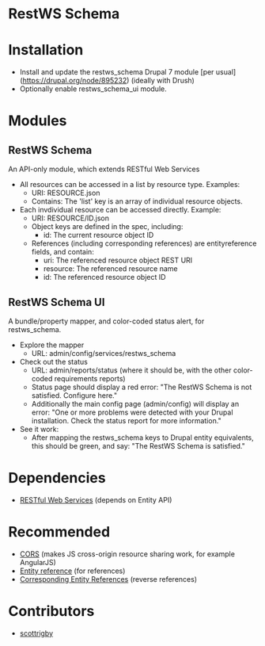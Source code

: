 RestWS Schema
=============

Installation
============

- Install and update the restws_schema Drupal 7 module [per usual]
  (https://drupal.org/node/895232) (ideally with Drush)
- Optionally enable restws_schema_ui module.

Modules
=======

RestWS Schema
-------------

An API-only module, which extends RESTful Web Services

- All resources can be accessed in a list by resource type. Examples:
    - URI: RESOURCE.json
    - Contains: The 'list' key is an array of individual resource objects.
- Each invdividual resource can be accessed directly. Example:
  - URI: RESOURCE/ID.json
  - Object keys are defined in the spec, including:
    - id: The current resource object ID
  - References (including corresponding references) are entityreference fields,
    and contain:
    - uri: The referenced resource object REST URI
    - resource: The referenced resource name
    - id: The referenced resource object ID

RestWS Schema UI
----------------

A bundle/property mapper, and color-coded status alert, for restws_schema.

- Explore the mapper
    - URL: admin/config/services/restws_schema
- Check out the status
    - URL: admin/reports/status (where it should be, with the other color-coded
      requirements reports)
    - Status page should display a red error: "The RestWS Schema is not
      satisfied. Configure here."
    - Additionally the main config page (admin/config) will display an error:
      "One or more problems were detected with your Drupal installation. Check
      the status report for more information."
- See it work:
    - After mapping the restws_schema keys to Drupal entity equivalents, this
      should be green, and say: "The RestWS Schema is satisfied."

Dependencies
============

- [RESTful Web Services](https://www.drupal.org/project/restws) (depends on Entity API)

Recommended
===========

- [CORS](https://www.drupal.org/project/cors) (makes JS cross-origin resource sharing work, for example AngularJS)
- [Entity reference](https://www.drupal.org/project/entityreference) (for references)
- [Corresponding Entity References](https://www.drupal.org/project/cer) (reverse references)

Contributors
============

- [scottrigby](https://drupal.org/u/scottrigby)
